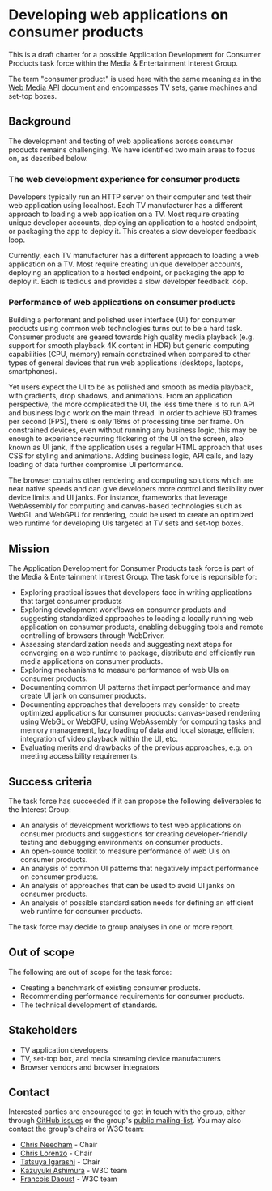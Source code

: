 Developing web applications on consumer products
================================================

This is a draft charter for a possible Application Development for Consumer Products task force within the Media & Entertainment Interest Group.

The term "consumer product" is used here with the same meaning as in the [Web Media API](https://w3c.github.io/webmediaapi/#introduction) document and encompasses TV sets, game machines and set-top boxes.


Background
----------

The development and testing of web applications across consumer products remains challenging. We have identified two main areas to focus on, as described below.

### The web development experience for consumer products

Developers typically run an HTTP server on their computer and test their web application using localhost. Each TV manufacturer has a different approach to loading a web application on a TV. Most require creating unique developer accounts, deploying an application to a hosted endpoint, or packaging the app to deploy it. This creates a slow developer feedback loop.

Currently, each TV manufacturer has a different approach to loading a web application on a TV. Most require creating unique developer accounts, deploying an application to a hosted endpoint, or packaging the app to deploy it. Each is tedious and provides a slow developer feedback loop.

### Performance of web applications on consumer products

Building a performant and polished user interface (UI) for consumer products using common web technologies turns out to be a hard task. Consumer products are geared towards high quality media playback (e.g. support for smooth playback 4K content in HDR) but generic computing capabilities (CPU, memory) remain constrained when compared to other types of general devices that run web applications (desktops, laptops, smartphones).

Yet users expect the UI to be as polished and smooth as media playback, with gradients, drop shadows, and animations. From an application perspective, the more complicated the UI, the less time there is to run API and business logic work on the main thread. In order to achieve 60 frames per second (FPS), there is only 16ms of processing time per frame. On constrained devices, even without running any business logic, this may be enough to experience recurring flickering of the UI on the screen, also known as UI jank, if the application uses a regular HTML approach that uses CSS for styling and animations. Adding business logic, API calls, and lazy loading of data further compromise UI performance.

The browser contains other rendering and computing solutions which are near native speeds and can give developers more control and flexibility over device limits and UI janks. For instance, frameworks that leverage WebAssembly for computing and canvas-based technologies such as WebGL and WebGPU for rendering, could be used to create an optimized web runtime for developing UIs targeted at TV sets and set-top boxes.


Mission
-------

The Application Development for Consumer Products task force is part of the Media & Entertainment Interest Group. The task force is reponsible for:

* Exploring practical issues that developers face in writing applications that target consumer products
* Exploring development workflows on consumer products and suggesting standardized approaches to loading a locally running web application on consumer products, enabling debugging tools and remote controlling of browsers through WebDriver.
* Assessing standardization needs and suggesting next steps for converging on a web runtime to package, distribute and efficiently run media applications on consumer products.
* Exploring mechanisms to measure performance of web UIs on consumer products.
* Documenting common UI patterns that impact performance and may create UI jank on consumer products.
* Documenting approaches that developers may consider to create optimized applications for consumer products: canvas-based rendering using WebGL or WebGPU, using WebAssembly for computing tasks and memory management, lazy loading of data and local storage, efficient integration of video playback within the UI, etc.
* Evaluating merits and drawbacks of the previous approaches, e.g. on meeting accessibility requirements.


Success criteria
----------------

The task force has succeeded if it can propose the following deliverables to the Interest Group:

* An analysis of development workflows to test web applications on consumer products and suggestions for creating developer-friendly testing and debugging environments on consumer products.
* An open-source toolkit to measure performance of web UIs on consumer products.
* An analysis of common UI patterns that negatively impact performance on consumer products.
* An analysis of approaches that can be used to avoid UI janks on consumer products.
* An analysis of possible standardisation needs for defining an efficient web runtime for consumer products.

The task force may decide to group analyses in one or more report.


Out of scope
------------

The following are out of scope for the task force:

* Creating a benchmark of existing consumer products.
* Recommending performance requirements for consumer products.
* The technical development of standards.


Stakeholders
------------

* TV application developers
* TV, set-top box, and media streaming device manufacturers
* Browser vendors and browser integrators


Contact
-------

Interested parties are encouraged to get in touch with the group, either through [GitHub issues](https://github.com/w3c/media-and-entertainment/issues) or the group's [public mailing-list](mailto:public-web-and-tv@w3.org). You may also contact the group's chairs or W3C team:

* [Chris Needham](mailto:chris.needham@bbc.co.uk) - Chair
* [Chris Lorenzo](mailto:Christopher_Lorenzo@Comcast.com) - Chair
* [Tatsuya Igarashi](mailto:Tatsuya.Igarashi@sony.com) - Chair
* [Kazuyuki Ashimura](mailto:ashimura@w3.org) - W3C team
* [Francois Daoust](mailto:fd@w3.org) - W3C team
